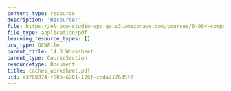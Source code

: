 ```yaml
---
content_type: resource
description: 'Resource:'
file: https://ol-ocw-studio-app-qa.s3.amazonaws.com/courses/6-004-computation-structures-spring-2017/e3780374f88b6201126fccda717635f7_caches_worksheet.pdf
file_type: application/pdf
learning_resource_types: []
ocw_type: OCWFile
parent_title: 14.3 Worksheet
parent_type: CourseSection
resourcetype: Document
title: caches_worksheet.pdf
uid: e3780374-f88b-6201-126f-ccda717635f7
---
```

